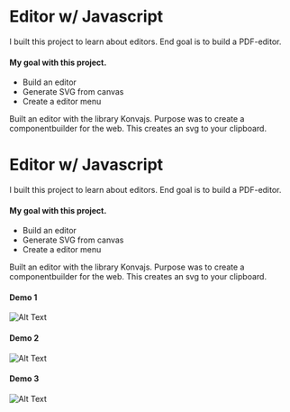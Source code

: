 # Editor w/ Javascript

I built this project to learn about editors. End goal is to build a PDF-editor.

#### My goal with this project.
  - Build an editor
  - Generate SVG from canvas
  - Create a editor menu


Built an editor with the library Konvajs. Purpose was to create a componentbuilder for the web. 
This creates an svg to your clipboard.


# Editor w/ Javascript

I built this project to learn about editors. End goal is to build a PDF-editor.

#### My goal with this project.
  - Build an editor
  - Generate SVG from canvas
  - Create a editor menu


Built an editor with the library Konvajs. Purpose was to create a componentbuilder for the web. 
This creates an svg to your clipboard.



#### Demo 1
![Alt Text](https://github.com/nexriz/editor/blob/master/editor-presentation.gif)

#### Demo 2
![Alt Text](https://github.com/nexriz/editor/blob/master/demo-editor-new.gif)

#### Demo 3
![Alt Text](https://github.com/nexriz/editor/blob/master/demo.gif)



